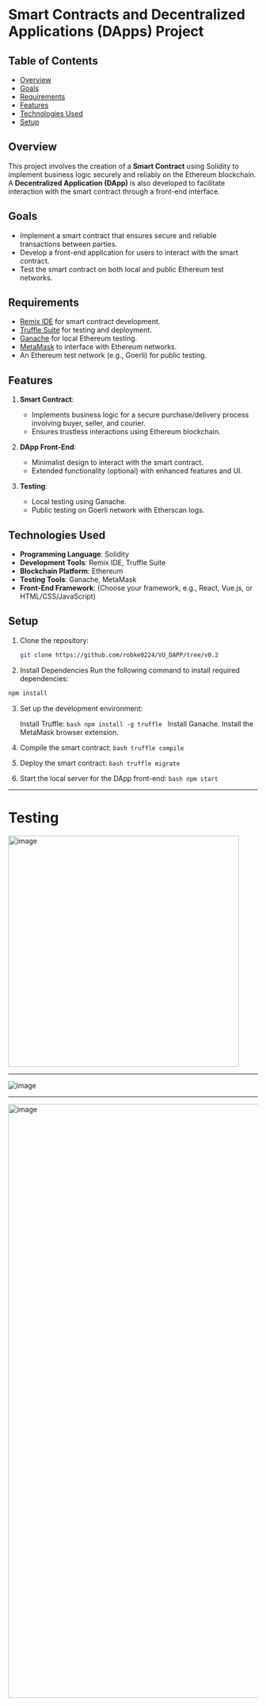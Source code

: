 # Smart Contracts and Decentralized Applications (DApps) Project

## Table of Contents
- [Overview](#overview)
- [Goals](#goals)
- [Requirements](#requirements)
- [Features](#features)
- [Technologies Used](#technologies-used)
- [Setup](#setup)

  

## Overview
This project involves the creation of a **Smart Contract** using Solidity to implement business logic securely and reliably on the Ethereum blockchain. A **Decentralized Application (DApp)** is also developed to facilitate interaction with the smart contract through a front-end interface.

## Goals
- Implement a smart contract that ensures secure and reliable transactions between parties.
- Develop a front-end application for users to interact with the smart contract.
- Test the smart contract on both local and public Ethereum test networks.

## Requirements
- [Remix IDE](https://remix.ethereum.org/) for smart contract development.
- [Truffle Suite](https://www.trufflesuite.com/) for testing and deployment.
- [Ganache](https://www.trufflesuite.com/ganache) for local Ethereum testing.
- [MetaMask](https://metamask.io/) to interface with Ethereum networks.
- An Ethereum test network (e.g., Goerli) for public testing.

## Features
1. **Smart Contract**:
   - Implements business logic for a secure purchase/delivery process involving buyer, seller, and courier.
   - Ensures trustless interactions using Ethereum blockchain.

2. **DApp Front-End**:
   - Minimalist design to interact with the smart contract.
   - Extended functionality (optional) with enhanced features and UI.

3. **Testing**:
   - Local testing using Ganache.
   - Public testing on Goerli network with Etherscan logs.

## Technologies Used
- **Programming Language**: Solidity
- **Development Tools**: Remix IDE, Truffle Suite
- **Blockchain Platform**: Ethereum
- **Testing Tools**: Ganache, MetaMask
- **Front-End Framework**: (Choose your framework, e.g., React, Vue.js, or HTML/CSS/JavaScript)

## Setup
1. Clone the repository:
   ```bash
   git clone https://github.com/robke0224/VU_DAPP/tree/v0.2

2. Install Dependencies
  Run the following command to install required dependencies:
  ```bash
  npm install
   ```
3. Set up the development environment:

      Install Truffle:
        ```bash
           npm install -g truffle
       ```
      Install Ganache.
      Install the MetaMask browser extension.

4. Compile the smart contract:
         ```bash
            truffle compile
         ```
5. Deploy the smart contract:
         ```bash
            truffle migrate
         ```
6. Start the local server for the DApp front-end:
         ```bash
            npm start
         ```


---

# Testing  
<img width="466" alt="image" src="https://github.com/user-attachments/assets/160d1021-b564-49a3-ab9d-a015fadf3930" />

---
![image](https://github.com/user-attachments/assets/35460ad1-11fa-454a-9ed9-9874a4c78505)

---
<img width="1197" alt="image" src="https://github.com/user-attachments/assets/2df411a2-3818-4826-b329-c871307f2669" />



